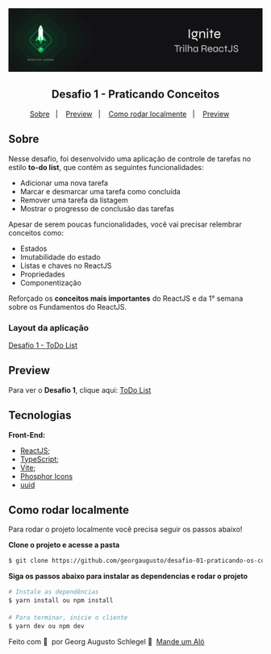 <img alt="Ignite ReactJS" src="https://github.com/georgaugusto/ignite-react-js/blob/main/public/ignite-react.png" />
<h2 align="center">
  Desafio 1 - Praticando Conceitos
</h2>

<p align="center">
  <a href="#Sobre">Sobre</a>&nbsp;&nbsp;&nbsp;|&nbsp;&nbsp;&nbsp;
  <a href="#Preview">Preview</a>&nbsp;&nbsp;&nbsp;|&nbsp;&nbsp;&nbsp;
  <a href="#Como-rodar-localmente">Como rodar localmente</a>&nbsp;&nbsp;&nbsp;|&nbsp;&nbsp;&nbsp;
  <a href="#Preview">Preview</a>&nbsp;&nbsp;&nbsp;&nbsp;&nbsp;&nbsp;
</p>

## Sobre
Nesse desafio, foi desenvolvido uma aplicação de controle de tarefas no estilo **to-do list**, que contém as seguintes funcionalidades:

- Adicionar uma nova tarefa
- Marcar e desmarcar uma tarefa como concluída
- Remover uma tarefa da listagem
- Mostrar o progresso de conclusão das tarefas

Apesar de serem poucas funcionalidades, você vai precisar relembrar conceitos como:

- Estados
- Imutabilidade do estado
- Listas e chaves no ReactJS
- Propriedades
- Componentização

Reforçado os **conceitos mais importantes** do ReactJS e da 1° semana sobre os Fundamentos do ReactJS.


### Layout da aplicação

[Desafio 1 - ToDo List](https://www.figma.com/file/m1QTSrCbBkgZSyw0manxRP/ToDo-List-(Copy)?node-id=0%3A1)

## Preview
Para ver o **Desafio 1**, clique aqui: [ToDo List](https://ignitetodo.netlify.app/)</br>

## Tecnologias

**Front-End:**
- [ReactJS](https://nextjs.org/);
- [TypeScript](https://www.typescriptlang.org/);
- [Vite](https://vitejs.dev/);
- [Phosphor Icons](https://phosphoricons.com/)
- [uuid](https://github.com/uuidjs/uuid)


## Como rodar localmente

Para rodar o projeto localmente você precisa seguir os passos abaixo!

**Clone o projeto e acesse a pasta**


```bash
$ git clone https://github.com/georgaugusto/desafio-01-praticando-os-conceitos-do-reactjs && cd desafio-01-praticando-os-conceitos-do-reactjs
```

**Siga os passos abaixo para instalar as dependencias e rodar o projeto**

```bash
# Instale as dependências
$ yarn install ou npm install

# Para terminar, inicie o cliente
$ yarn dev ou npm dev
```

Feito com 💜 &nbsp;por Georg Augusto Schlegel 👋 &nbsp;[Mande um Aló](https://www.linkedin.com/in/georgaugusto/)
